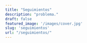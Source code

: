 ```yaml
---
title: "Seguimientos"
description: "problema."
draft: false
featured_image: '/images/cover.jpg'
slug: 'seguimientos'
url: "/seguimientos/"
---
```

